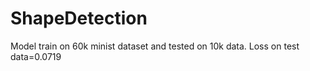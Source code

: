 # ShapeDetection
Model train on 60k minist dataset and tested on 10k data. Loss on test data=0.0719
